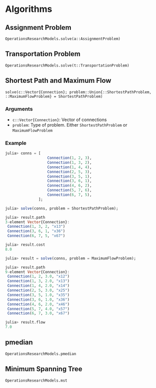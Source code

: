 # Algorithms

## Assignment Problem
```@docs
OperationsResearchModels.solve(a::AssignmentProblem)
```

## Transportation Problem
```@docs
OperationsResearchModels.solve(t::TransportationProblem)
```

## Shortest Path and Maximum Flow 
    
    solve(c::Vector{Connection}; problem::Union{::ShortestPathProblem, ::MaximumFlowProblem} = ShortestPathProblem)

### Arguments 
- `c::Vector{Connection}`: Vector of connections 
- `problem`: Type of problem. Either `ShortestPathProblem` or `MaximumFlowProblem`

### Example 

```julia 
julia> conns = [
                   Connection(1, 2, 3),
                   Connection(1, 3, 2),
                   Connection(1, 4, 4),
                   Connection(2, 5, 3),
                   Connection(3, 5, 1),
                   Connection(3, 6, 1),
                   Connection(4, 6, 2),
                   Connection(5, 7, 6),
                   Connection(6, 7, 5),
               ];

julia> solve(conns, problem = ShortestPathProblem);

julia> result.path
3-element Vector{Connection}:
 Connection(1, 3, 2, "x13")
 Connection(3, 6, 1, "x36")
 Connection(6, 7, 5, "x67")

julia> result.cost
8.0

julia> result = solve(conns, problem = MaximumFlowProblem);

julia> result.path
9-element Vector{Connection}:
 Connection(1, 2, 3.0, "x12")
 Connection(1, 3, 2.0, "x13")
 Connection(1, 4, 2.0, "x14")
 Connection(2, 5, 3.0, "x25")
 Connection(3, 5, 1.0, "x35")
 Connection(3, 6, 1.0, "x36")
 Connection(4, 6, 2.0, "x46")
 Connection(5, 7, 4.0, "x57")
 Connection(6, 7, 3.0, "x67")

julia> result.flow
7.0
```


## pmedian
```@docs
OperationsResearchModels.pmedian
```

## Minimum Spanning Tree
```@docs
OperationsResearchModels.mst
```
